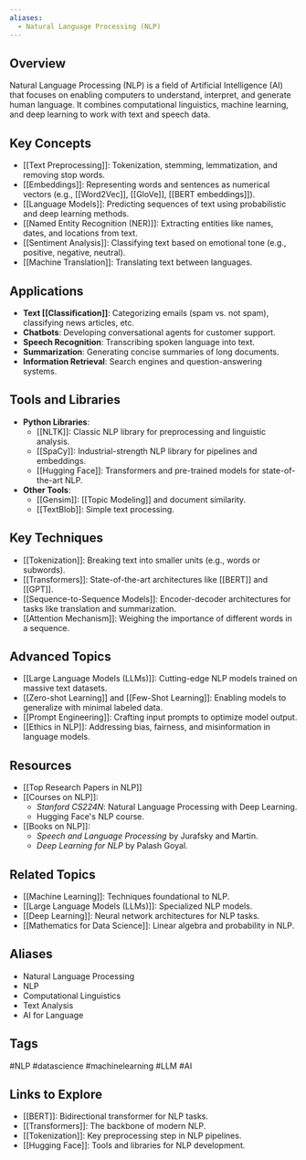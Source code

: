 ```yaml
---
aliases:
  - Natural Language Processing (NLP)
---
```

## Overview
Natural Language Processing (NLP) is a field of Artificial Intelligence (AI) that focuses on enabling computers to understand, interpret, and generate human language. It combines computational linguistics, machine learning, and deep learning to work with text and speech data.

## Key Concepts
- [[Text Preprocessing]]: Tokenization, stemming, lemmatization, and removing stop words.
- [[Embeddings]]: Representing words and sentences as numerical vectors (e.g., [[Word2Vec]], [[GloVe]], [[BERT embeddings]]).
- [[Language Models]]: Predicting sequences of text using probabilistic and deep learning methods.
- [[Named Entity Recognition (NER)]]: Extracting entities like names, dates, and locations from text.
- [[Sentiment Analysis]]: Classifying text based on emotional tone (e.g., positive, negative, neutral).
- [[Machine Translation]]: Translating text between languages.

## Applications
- **Text [[Classification]]**: Categorizing emails (spam vs. not spam), classifying news articles, etc.
- **Chatbots**: Developing conversational agents for customer support.
- **Speech Recognition**: Transcribing spoken language into text.
- **Summarization**: Generating concise summaries of long documents.
- **Information Retrieval**: Search engines and question-answering systems.

## Tools and Libraries
- **Python Libraries**:
  - [[NLTK]]: Classic NLP library for preprocessing and linguistic analysis.
  - [[SpaCy]]: Industrial-strength NLP library for pipelines and embeddings.
  - [[Hugging Face]]: Transformers and pre-trained models for state-of-the-art NLP.
- **Other Tools**:
  - [[Gensim]]: [[Topic Modeling]] and document similarity.
  - [[TextBlob]]: Simple text processing.

## Key Techniques
- [[Tokenization]]: Breaking text into smaller units (e.g., words or subwords).
- [[Transformers]]: State-of-the-art architectures like [[BERT]] and [[GPT]].
- [[Sequence-to-Sequence Models]]: Encoder-decoder architectures for tasks like translation and summarization.
- [[Attention Mechanism]]: Weighing the importance of different words in a sequence.

## Advanced Topics
- [[Large Language Models (LLMs)]]: Cutting-edge NLP models trained on massive text datasets.
- [[Zero-shot Learning]] and [[Few-Shot Learning]]: Enabling models to generalize with minimal labeled data.
- [[Prompt Engineering]]: Crafting input prompts to optimize model output.
- [[Ethics in NLP]]: Addressing bias, fairness, and misinformation in language models.

## Resources
- [[Top Research Papers in NLP]]
- [[Courses on NLP]]:
  - *Stanford CS224N*: Natural Language Processing with Deep Learning.
  - Hugging Face's NLP course.
- [[Books on NLP]]:
  - *Speech and Language Processing* by Jurafsky and Martin.
  - *Deep Learning for NLP* by Palash Goyal.

## Related Topics
- [[Machine Learning]]: Techniques foundational to NLP.
- [[Large Language Models (LLMs)]]: Specialized NLP models.
- [[Deep Learning]]: Neural network architectures for NLP tasks.
- [[Mathematics for Data Science]]: Linear algebra and probability in NLP.

## Aliases
- Natural Language Processing
- NLP
- Computational Linguistics
- Text Analysis
- AI for Language

## Tags
#NLP #datascience #machinelearning #LLM #AI

## Links to Explore
- [[BERT]]: Bidirectional transformer for NLP tasks.
- [[Transformers]]: The backbone of modern NLP.
- [[Tokenization]]: Key preprocessing step in NLP pipelines.
- [[Hugging Face]]: Tools and libraries for NLP development.